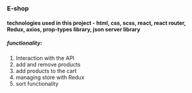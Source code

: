 ### E-shop 
#### technologies used in this project - html, css, scss, react, react router, Redux, axios, prop-types library, json server library
##### functionality: 
1. Interaction with the API
2. add and remove products
3. add products to the cart
4. managing store with Redux
5. sort functionality

